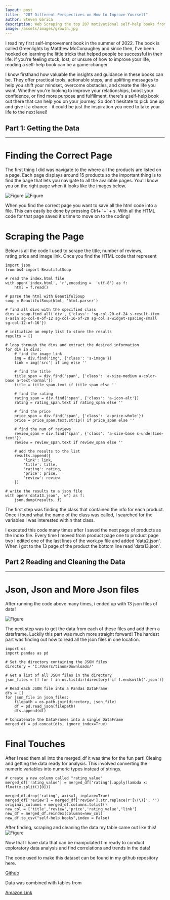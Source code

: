 ```yaml
---
layout: post
title:  "207 Different Perspectives on How to Improve Yourself"
author: Steven Garica
description: Web Scraping the top 207 motivational self-help books from Amazon's website!
image: /assets/images/growth.jpg
---
```


I read my first self-improvement book in the summer of 2022. The book is called Greenlights by Matthew McConaughey and since then, I've been hooked on learning the little tricks that helped people be successful in their life. If you're feeling stuck, lost, or unsure of how to improve your life, reading a self-help book can be a game-changer. 

I know firsthand how valuable the insights and guidance in these books can be. They offer practical tools, actionable steps, and uplifting messages to help you shift your mindset, overcome obstacles, and create the life you want. Whether you're looking to improve your relationships, boost your confidence, or find more purpose and fulfillment, there's a self-help book out there that can help you on your journey. So don't hesitate to pick one up and give it a chance - it could be just the inspiration you need to take your life to the next level!



## Part 1: Getting the Data
---

# Finding the Correct Page

The first thing I did was navigate to the where all the products are listed on a page. Each page displays around 15 products so the important thing is to find the page that  lets you navigate to all the available pages. You'll know you on the right page when it looks like the images below.  

![Figure](https://raw.githubusercontent.com/stevengarcia2132/my386blog/main/assets/images/amazon.png)
![Figure](https://raw.githubusercontent.com/stevengarcia2132/my386blog/main/assets/images/pages.jpg)

When you find the correct page you want to save all the html code into a file. This can easily be done by pressing Ctrl+ '+' + s. With all the HTML code for that page saved it's time to move on to the coding! 



# Scraping the Page
Below is all the code I used to scrape the title, number of reviews, rating,price and image link. Once you find the HTML code that represent

```
import json
from bs4 import BeautifulSoup

# read the index.html file
with open('index.html', 'r',encoding =  'utf-8') as f:
    html = f.read()

# parse the html with BeautifulSoup
soup = BeautifulSoup(html, 'html.parser')

# find all divs with the specified class
divs = soup.find_all('div', {'class': 'sg-col-20-of-24 s-result-item s-asin sg-col-0-of-12 sg-col-16-of-20 sg-col s-widget-spacing-small sg-col-12-of-16'})

# initialize an empty list to store the results
results = []

# loop through the divs and extract the desired information
for div in divs:
    # find the image link
    img = div.find('img', {'class': 's-image'})
    link = img['src'] if img else ''
    
    # find the title
    title_span = div.find('span', {'class': 'a-size-medium a-color-base a-text-normal'})
    title = title_span.text if title_span else ''
    
    # find the rating
    rating_span = div.find('span', {'class': 'a-icon-alt'})
    rating = rating_span.text if rating_span else ''
    
    # find the price
    price_span = div.find('span', {'class': 'a-price-whole'})
    price = price_span.text.strip() if price_span else ''

    # find the num of reviews
    review_span = div.find('span', {'class': 'a-size-base s-underline-text'})
    review = review_span.text if review_span else ''

    # add the results to the list
    results.append({
        'link': link,
        'title': title,
        'rating': rating,
        'price': price,
        'review': review
    })

# write the results to a json file
with open('data13.json', 'w') as f:
    json.dump(results, f)

```
The first step was finding the class that contained the info for each product. Once i found what the name of the class was called, I searched for the variables I was interested within that class. 


 I executed this code many times after I saved the next page of products as the index file. Every time I moved from product page one to product page two I edited one of the last lines of the work.py file and added 'data2.json'. When i got to the 13 page of the product the bottom line read 'data13.json'.


## Part 2 Reading and Cleaning the Data
---

# Json, Json and More Json files

After running the code above many times, i ended up with 13 json files of data!

![Figure](https://raw.githubusercontent.com/stevengarcia2132/my386blog/main/assets/images/jsons.png)

The next step was to get the data from each of these files and add them a dataframe. Luckily this part was much more straight forward! The hardest part was finding out how to read all the json files in one location. 

```
import os
import pandas as pd

# Set the directory containing the JSON files
directory = 'C:/Users/tinom/Downloads/'

# Get a list of all JSON files in the directory
json_files = [f for f in os.listdir(directory) if f.endswith('.json')]

# Read each JSON file into a Pandas DataFrame
dfs = []
for json_file in json_files:
    filepath = os.path.join(directory, json_file)
    df = pd.read_json(filepath)
    dfs.append(df)

# Concatenate the DataFrames into a single DataFrame
merged_df = pd.concat(dfs, ignore_index=True)
```

# Final Touches
After I read them all into the merged_df it was time for the fun part! Cleaing and getting the data ready for analysis. This involved converting the numeric variables into numeric types instead of strings. 

```
# create a new column called "rating_value"
merged_df['rating_value'] = merged_df['rating'].apply(lambda x: float(x.split()[0]))

merged_df.drop('rating', axis=1, inplace=True)
merged_df['review'] = merged_df['review'].str.replace(r'[\(\)]', '')
original_columns = merged_df.columns.tolist()
new_col = ['title','review','price','rating_value','link']
new_df = merged_df.reindex(columns=new_col)
new_df.to_csv("self-help books",index = False)

```

After finding, scraping and cleaning the data my table came out like this!
![Figure](https://raw.githubusercontent.com/stevengarcia2132/my386blog/main/assets/images/table.png)

Now that I have data that can be manipulated I'm ready to conduct exploratory data analysis and find correlations and trends in the data!

The code used to make this dataset can be found in my github repository here. 

[Github](https://github.com/stevengarcia2132/WebScrape-Amazon)

Data was combined with tables from 

[Amazon Link](https://www.amazon.com/s?i=stripbooks&bbn=4736&rh=n%3A283155%2Cn%3A4736%2Cn%3A4744%2Cp_72%3A1250221011&dc&content-id=amzn1.sym.d3975239-6bd6-4ac7-88a5-1781bd35460e&pd_rd_r=34cd4b4c-e80e-43ba-9fc9-1ceeba0d8910&pd_rd_w=y9tOF&pd_rd_wg=yE1lI&pf_rd_p=d3975239-6bd6-4ac7-88a5-1781bd35460e&pf_rd_r=GXJQNQ4RFHP3WZ4MA4RH&qid=1679032402&rnid=4736&ref=sr_pg_1)